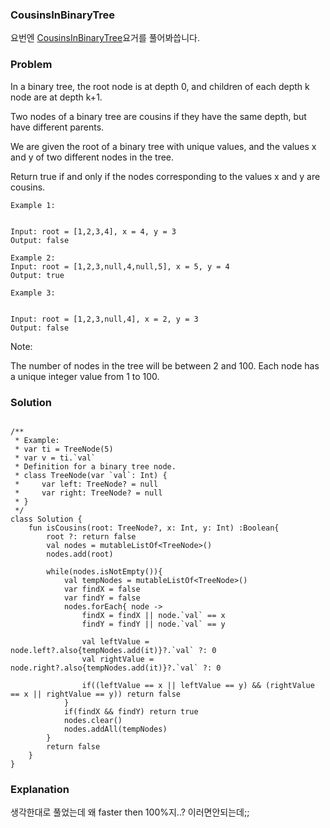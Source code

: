 ### CousinsInBinaryTree


요번엔 [CousinsInBinaryTree](https://leetcode.com/problems/cousins-in-binary-tree/)요거를 풀어봐씁니다.

### Problem

In a binary tree, the root node is at depth 0, and children of each depth k node are at depth k+1.

Two nodes of a binary tree are cousins if they have the same depth, but have different parents.

We are given the root of a binary tree with unique values, and the values x and y of two different nodes in the tree.

Return true if and only if the nodes corresponding to the values x and y are cousins.

 
```
Example 1:


Input: root = [1,2,3,4], x = 4, y = 3
Output: false
```

```
Example 2:
Input: root = [1,2,3,null,4,null,5], x = 5, y = 4
Output: true
```

```
Example 3:


Input: root = [1,2,3,null,4], x = 2, y = 3
Output: false
 ```

Note:

The number of nodes in the tree will be between 2 and 100.
Each node has a unique integer value from 1 to 100.

### Solution

```

/**
 * Example:
 * var ti = TreeNode(5)
 * var v = ti.`val`
 * Definition for a binary tree node.
 * class TreeNode(var `val`: Int) {
 *     var left: TreeNode? = null
 *     var right: TreeNode? = null
 * }
 */
class Solution {
    fun isCousins(root: TreeNode?, x: Int, y: Int) :Boolean{
        root ?: return false
        val nodes = mutableListOf<TreeNode>()
        nodes.add(root)

        while(nodes.isNotEmpty()){
            val tempNodes = mutableListOf<TreeNode>()
            var findX = false
            var findY = false
            nodes.forEach{ node ->
                findX = findX || node.`val` == x
                findY = findY || node.`val` == y

                val leftValue = node.left?.also{tempNodes.add(it)}?.`val` ?: 0
                val rightValue =  node.right?.also{tempNodes.add(it)}?.`val` ?: 0

                if((leftValue == x || leftValue == y) && (rightValue == x || rightValue == y)) return false
            }
            if(findX && findY) return true
            nodes.clear()
            nodes.addAll(tempNodes)
        }
        return false
    }
}

```

### Explanation

생각한대로 풀었는데 왜 faster then 100%지..? 이러면안되는데;;
